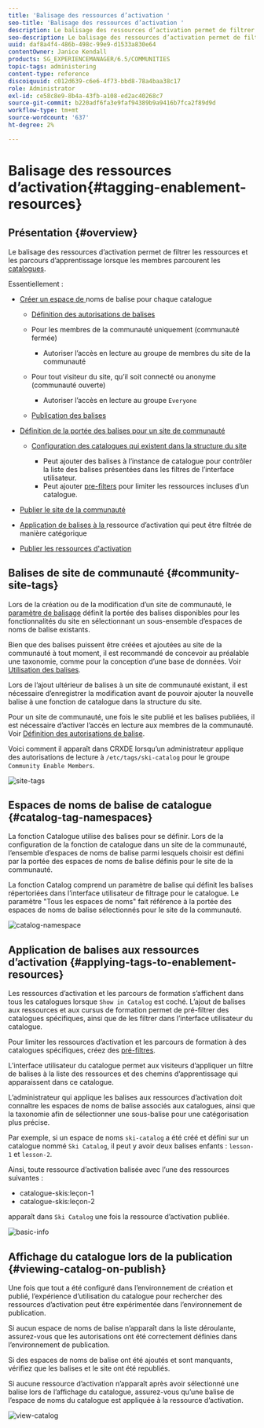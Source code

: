```yaml
---
title: 'Balisage des ressources d’activation '
seo-title: 'Balisage des ressources d’activation '
description: Le balisage des ressources d’activation permet de filtrer les ressources et les parcours de formation lorsque les membres parcourent les catalogues.
seo-description: Le balisage des ressources d’activation permet de filtrer les ressources et les parcours de formation lorsque les membres parcourent les catalogues.
uuid: daf8a4f4-486b-498c-99e9-d1533a830e64
contentOwner: Janice Kendall
products: SG_EXPERIENCEMANAGER/6.5/COMMUNITIES
topic-tags: administering
content-type: reference
discoiquuid: c012d639-c6e6-4f73-bbd8-78a4baa38c17
role: Administrator
exl-id: ce58c8e9-8b4a-43fb-a108-ed2ac40268c7
source-git-commit: b220adf6fa3e9faf94389b9a9416b7fca2f89d9d
workflow-type: tm+mt
source-wordcount: '637'
ht-degree: 2%

---
```


# Balisage des ressources d’activation{#tagging-enablement-resources} 

## Présentation {#overview}

Le balisage des ressources d’activation permet de filtrer les ressources et les parcours d’apprentissage lorsque les membres parcourent les [catalogues](functions.md#catalog-function).

Essentiellement :

* [Créer un espace de ](../../help/sites-administering/tags.md#creating-a-namespace) noms de balise pour chaque catalogue

   * [Définition des autorisations de balises](../../help/sites-administering/tags.md#setting-tag-permissions)
   * Pour les membres de la communauté uniquement (communauté fermée)

      * Autoriser l’accès en lecture au groupe de membres du site de la communauté [](users.md#publish-group-roles)
   * Pour tout visiteur du site, qu’il soit connecté ou anonyme (communauté ouverte)

      * Autoriser l’accès en lecture au groupe `Everyone`
   * [Publication des balises](../../help/sites-administering/tags.md#publishing-tags)



* [Définition de la portée des balises pour un site de communauté](sites-console.md#tagging)

   * [Configuration des catalogues qui existent dans la structure du site](functions.md#catalog-function)

      * Peut ajouter des balises à l’instance de catalogue pour contrôler la liste des balises présentées dans les filtres de l’interface utilisateur.
      * Peut ajouter [pre-filters](catalog-developer-essentials.md#pre-filters) pour limiter les ressources incluses d’un catalogue.

* [Publier le site de la communauté](sites-console.md#publishing-the-site)
* [Application de balises à la ](resources.md#create-a-resource) ressource d’activation qui peut être filtrée de manière catégorique
* [Publier les ressources d&#39;activation](resources.md#publish)

## Balises de site de communauté {#community-site-tags}

Lors de la création ou de la modification d’un site de communauté, le [paramètre de balisage](sites-console.md#tagging) définit la portée des balises disponibles pour les fonctionnalités du site en sélectionnant un sous-ensemble d’espaces de noms de balise existants.

Bien que des balises puissent être créées et ajoutées au site de la communauté à tout moment, il est recommandé de concevoir au préalable une taxonomie, comme pour la conception d’une base de données. Voir [Utilisation des balises](../../help/sites-authoring/tags.md).

Lors de l’ajout ultérieur de balises à un site de communauté existant, il est nécessaire d’enregistrer la modification avant de pouvoir ajouter la nouvelle balise à une fonction de catalogue dans la structure du site.

Pour un site de communauté, une fois le site publié et les balises publiées, il est nécessaire d’activer l’accès en lecture aux membres de la communauté. Voir [Définition des autorisations de balise](../../help/sites-administering/tags.md#setting-tag-permissions).

Voici comment il apparaît dans CRXDE lorsqu’un administrateur applique des autorisations de lecture à `/etc/tags/ski-catalog` pour le groupe `Community Enable Members`.

![site-tags](assets/site-tags.png)

## Espaces de noms de balise de catalogue {#catalog-tag-namespaces}

La fonction Catalogue utilise des balises pour se définir. Lors de la configuration de la fonction de catalogue dans un site de la communauté, l’ensemble d’espaces de noms de balise parmi lesquels choisir est défini par la portée des espaces de noms de balise définis pour le site de la communauté.

La fonction Catalog comprend un paramètre de balise qui définit les balises répertoriées dans l’interface utilisateur de filtrage pour le catalogue. Le paramètre &quot;Tous les espaces de noms&quot; fait référence à la portée des espaces de noms de balise sélectionnés pour le site de la communauté.

![catalog-namespace](assets/catalog-namespace.png)

## Application de balises aux ressources d’activation {#applying-tags-to-enablement-resources}

Les ressources d’activation et les parcours de formation s’affichent dans tous les catalogues lorsque `Show in Catalog` est coché. L’ajout de balises aux ressources et aux cursus de formation permet de pré-filtrer des catalogues spécifiques, ainsi que de les filtrer dans l’interface utilisateur du catalogue.

Pour limiter les ressources d’activation et les parcours de formation à des catalogues spécifiques, créez des [pré-filtres](catalog-developer-essentials.md#pre-filters).

L’interface utilisateur du catalogue permet aux visiteurs d’appliquer un filtre de balises à la liste des ressources et des chemins d’apprentissage qui apparaissent dans ce catalogue.

L’administrateur qui applique les balises aux ressources d’activation doit connaître les espaces de noms de balise associés aux catalogues, ainsi que la taxonomie afin de sélectionner une sous-balise pour une catégorisation plus précise.

Par exemple, si un espace de noms `ski-catalog` a été créé et défini sur un catalogue nommé `Ski Catalog`, il peut y avoir deux balises enfants : `lesson-1` et `lesson-2`.

Ainsi, toute ressource d’activation balisée avec l’une des ressources suivantes :

* catalogue-skis:leçon-1
* catalogue-skis:leçon-2

apparaît dans `Ski Catalog` une fois la ressource d’activation publiée.

![basic-info](assets/applytags-basicinfo.png)

## Affichage du catalogue lors de la publication {#viewing-catalog-on-publish}

Une fois que tout a été configuré dans l’environnement de création et publié, l’expérience d’utilisation du catalogue pour rechercher des ressources d’activation peut être expérimentée dans l’environnement de publication.

Si aucun espace de noms de balise n’apparaît dans la liste déroulante, assurez-vous que les autorisations ont été correctement définies dans l’environnement de publication.

Si des espaces de noms de balise ont été ajoutés et sont manquants, vérifiez que les balises et le site ont été republiés.

Si aucune ressource d’activation n’apparaît après avoir sélectionné une balise lors de l’affichage du catalogue, assurez-vous qu’une balise de l’espace de noms du catalogue est appliquée à la ressource d’activation.

![view-catalog](assets/viewcatalog.png)
